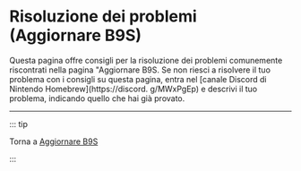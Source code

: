 # Risoluzione dei problemi (Aggiornare B9S)

Questa pagina offre consigli per la risoluzione dei problemi comunemente riscontrati nella pagina "Aggiornare B9S. Se non riesci a risolvere il tuo problema con i consigli su questa pagina, entra nel [canale Discord di Nintendo Homebrew](https://discord. g/MWxPgEp) e descrivi il tuo problema, indicando quello che hai già provato.

<!--@include: ./_include/troubleshooting-sb9si-common.md -->

<!--@include: ./_include/troubleshooting-get-help-common.md -->

---

::: tip

Torna a [Aggiornare B9S](updating-b9s)

:::

<!--@include: ./_include/troubleshooting-return.md -->
